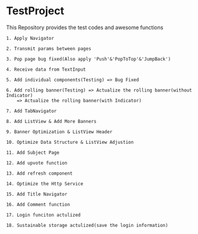 # TestProject
This Repository provides the test codes and awesome functions

	1. Apply Navigator

	2. Transmit params between pages

	3. Pop page bug fixed(Also apply 'Push'&'PopToTop'&'JumpBack')

	4. Receive data from TextInput

	5. Add individual components(Testing) => Bug Fixed

	6. Add rolling banner(Testing) => Actualize the rolling banner(without Indicator)
		=> Actualize the rolling banner(with Indicator)

	7. Add TabNavigator

	8. Add ListView & Add More Banners

	9. Banner Optimization & ListView Header 

	10. Optimize Data Structure & ListView Adjustion

	11. Add Subject Page

	12. Add upvote function

	13. Add refresh component

	14. Optimize the Http Service

	15. Add Title Navigator

	16. Add Comment function

	17. Login funciton actulized

	18. Sustainable storage actulized(save the login information)




